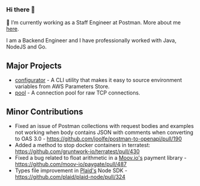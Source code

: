 ### Hi there 👋

💼 I’m currently working as a Staff Engineer at Postman. More about me [here](https://dhwaneetbhatt.com).

I am a Backend Engineer and I have professionally worked with Java, NodeJS and Go.

## Major Projects

- [configurator](https://github.com/banknovo/configurator) - A CLI utility that makes it easy to source environment variables from AWS Parameters Store.
- [pool](https://github.com/banknovo/pool) - A connection pool for raw TCP connections.

## Minor Contributions

- Fixed an issue of Postman collections with request bodies and examples not working when body contains JSON with comments when converting to OAS 3.0 - https://github.com/joolfe/postman-to-openapi/pull/190
- Added a method to stop docker containers in terratest: https://github.com/gruntwork-io/terratest/pull/430
- Fixed a bug related to float arithmetic in a [Moov.io's](https://moov.io/) payment library - https://github.com/moov-io/paygate/pull/487
- Types file improvement in [Plaid's](https://plaid.com/) Node SDK - https://github.com/plaid/plaid-node/pull/324
